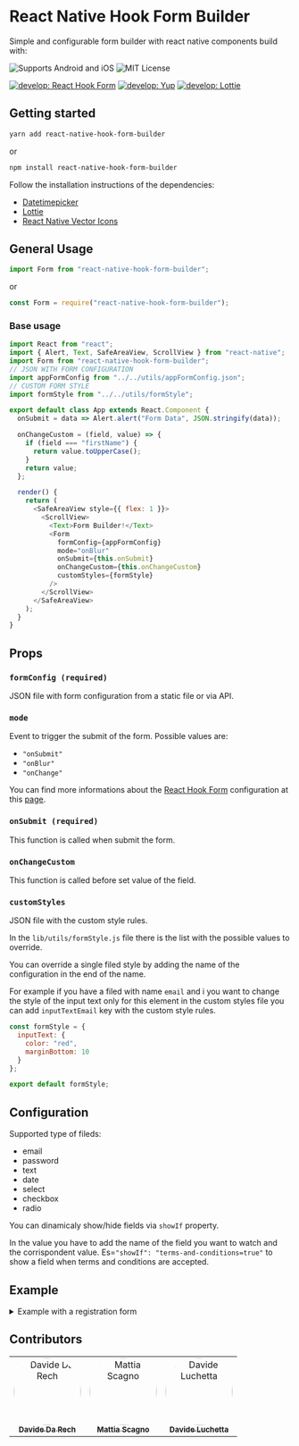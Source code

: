# React Native Hook Form Builder

Simple and configurable form builder with react native components build with:

![Supports Android and iOS](https://img.shields.io/badge/platforms-android%20|%20ios-lightgrey.svg) ![MIT License](https://img.shields.io/npm/l/@react-native-community/slider.svg)

[![develop: React Hook Form](https://img.shields.io/badge/develop-🧾%20React%20Hook%20Form-2d2d2d.svg)](https://github.com/react-hook-form/react-hook-form)
[![develop: Yup](https://img.shields.io/badge/validation%20schema-🚨%20Yup-2d2d2d.svg)](https://github.com/jquense/yup)
[![develop: Lottie](https://img.shields.io/badge/animations-🍭%20Lottie-2d2d2d.svg)](https://github.com/react-native-community/lottie-react-native)

## Getting started

```bash
yarn add react-native-hook-form-builder
```

or

```bash
npm install react-native-hook-form-builder
```

Follow the installation instructions of the dependencies:

- [Datetimepicker](https://github.com/react-native-community/react-native-datetimepicker)
- [Lottie](https://github.com/react-native-community/lottie-react-native)
- [React Native Vector Icons](https://github.com/oblador/react-native-vector-icons)

## General Usage

```js
import Form from "react-native-hook-form-builder";
```

or

```js
const Form = require("react-native-hook-form-builder");
```

### Base usage

```js
import React from "react";
import { Alert, Text, SafeAreaView, ScrollView } from "react-native";
import Form from "react-native-hook-form-builder";
// JSON WITH FORM CONFIGURATION
import appFormConfig from "../../utils/appFormConfig.json";
// CUSTOM FORM STYLE
import formStyle from "../../utils/formStyle";

export default class App extends React.Component {
  onSubmit = data => Alert.alert("Form Data", JSON.stringify(data));

  onChangeCustom = (field, value) => {
    if (field === "firstName") {
      return value.toUpperCase();
    }
    return value;
  };

  render() {
    return (
      <SafeAreaView style={{ flex: 1 }}>
        <ScrollView>
          <Text>Form Builder!</Text>
          <Form
            formConfig={appFormConfig}
            mode="onBlur"
            onSubmit={this.onSubmit}
            onChangeCustom={this.onChangeCustom}
            customStyles={formStyle}
          />
        </ScrollView>
      </SafeAreaView>
    );
  }
}
```

## Props

### `formConfig (required)`

JSON file with form configuration from a static file or via API.

### `mode`

Event to trigger the submit of the form.
Possible values are:

- `"onSubmit"`
- `"onBlur"`
- `"onChange"`

You can find more informations about the [React Hook Form](https://github.com/react-hook-form/react-hook-form) configuration at this [page](https://react-hook-form.com/api/#useForm).

### `onSubmit (required)`

This function is called when submit the form.

### `onChangeCustom`

This function is called before set value of the field.

### `customStyles`

JSON file with the custom style rules.

In the `lib/utils/formStyle.js` file there is the list with the possible values to override.

You can override a single filed style by adding the name of the configuration in the end of the name.

For example if you have a filed with name `email` and i you want to change the style of the input text only for this element in the custom styles file you can add `inputTextEmail` key with the custom style rules.

```js
const formStyle = {
  inputText: {
    color: "red",
    marginBottom: 10
  }
};

export default formStyle;
```

## Configuration

Supported type of fileds:

- email
- password
- text
- date
- select
- checkbox
- radio

You can dinamicaly show/hide fields via `showIf` property.

In the value you have to add the name of the field you want to watch and the corrispondent value. Es=`"showIf": "terms-and-conditions=true"` to show a field when terms and conditions are accepted.

## Example

<details><summary>Example with a registration form</summary>

```json
{
  "showSubmit": true,
  "submitText": {
    "it": "Invia",
    "en": "Send",
    "default": "Submit"
  },
  "groups": [
    {
      "label": {
        "it": "Dati utente",
        "en": "User data",
        "default": "User data"
      },
      "children": [
        {
          "type": "email",
          "name": "email",
          "autoCompleteType": "email",
          "keyboardType": "email-address",
          "textContentType": "emailAddress",
          "changeBackgroundOnFocus": true,
          "required": false,
          "icon": "at",
          "label": {
            "it": "email",
            "en": "email",
            "default": "email"
          },
          "placeholder": {
            "it": "Inserisci la tua email",
            "en": "Insert your email",
            "default": "Insert your email"
          },
          "validations": [
            { "name": "string" },
            { "name": "required", "params": { "message": "Test" } },
            { "name": "email" }
          ],
          "showIf": "terms-and-conditions=true"
        },
        {
          "type": "text",
          "name": "username",
          "autoCompleteType": "email",
          "keyboardType": "email-address",
          "textContentType": "emailAddress",
          "required": false,
          "iconLeft": "at",
          "label": {
            "it": "Username",
            "en": "Username",
            "default": "Username"
          },
          "placeholder": {
            "it": "Username placeholder",
            "en": "Username placeholder",
            "default": "Username placeholder"
          },
          "validations": [
            { "name": "string" },
            { "name": "required", "params": { "message": "Test" } },
            { "name": "email" }
          ]
        },
        {
          "type": "password",
          "name": "password",
          "autoCompleteType": "password",
          "textContentType": "password",
          "secureTextEntry": true,
          "required": false,
          "iconLeft": "lock",
          "label": {
            "it": "Password",
            "en": "Password",
            "default": "Password"
          },
          "placeholder": {
            "it": "Password",
            "en": "Password",
            "default": "Password"
          },
          "validations": [
            { "name": "string" },
            { "name": "required" },
            { "name": "min", "params": { "limit": 6 } }
          ]
        },
        {
          "type": "password",
          "name": "password-confirmation",
          "autoCompleteType": "password",
          "textContentType": "password",
          "secureTextEntry": true,
          "required": false,
          "iconLeft": "lock",
          "label": {
            "it": "Password Confirmation",
            "en": "Password Confirmation",
            "default": "Password Confirmation"
          },
          "passwordConfirmationMessage": {
            "it": "Le password devono coincidere",
            "en": "Passwords must match",
            "default": "Passwords must match"
          },
          "placeholder": {
            "it": "Password Confirmation",
            "en": "Password Confirmation",
            "default": "Password Confirmation"
          },
          "validations": [
            { "name": "string" },
            { "name": "required" },
            { "name": "min", "params": { "limit": 6 } }
          ]
        }
      ]
    },
    {
      "label": {
        "it": "Informazioi personali",
        "en": "Informazioi personali",
        "default": "Informazioi personali"
      },
      "children": [
        {
          "type": "text",
          "name": "firstName",
          "required": false,
          "label": {
            "it": "Nome",
            "en": "First name",
            "default": "First name"
          },
          "placeholder": {
            "it": "Nome",
            "en": "First name",
            "default": "First name"
          }
        },
        {
          "type": "text",
          "name": "lastName",
          "required": false,
          "label": {
            "it": "Cognome",
            "en": "Last name",
            "default": "Last name"
          },
          "placeholder": {
            "it": "Cognome",
            "en": "Last name",
            "default": "Last name"
          }
        },
        {
          "type": "date",
          "name": "birthdayDate",
          "required": false,
          "label": {
            "it": "Data di nascita",
            "en": "Birthday date",
            "default": "Birthday date"
          },
          "placeholder": {
            "it": "Data di nascita",
            "en": "Birthday date",
            "default": "Birthday date"
          },
          "minimumDate": "2019-10-25",
          "maximumDate": "2019-10-30",
          "iconRight": "arrow-down",
          "iconSize": 15,
          "iconColor": "#000"
        },
        {
          "type": "select",
          "name": "age",
          "required": false,
          "label": {
            "it": "Etá",
            "en": "Age",
            "default": "Age"
          },
          "confirmLabel": {
            "it": "Conferma",
            "en": "Done",
            "default": "Done"
          },
          "placeholder": {
            "it": "Etá",
            "en": "Age",
            "default": "Age"
          },
          "items": [
            { "label": "18", "value": 18 },
            { "label": "19", "value": 19 },
            { "label": "20", "value": 20 },
            { "label": "21", "value": 21 },
            { "label": "22", "value": 22 }
          ],
          "validations": [
            { "name": "string" },
            { "name": "required" }
          ],
          "iconRight": "arrow-down",
          "iconSize": 15,
          "iconColor": "#000"
        },
        {
          "type": "select",
          "name": "sex",
          "required": false,
          "label": {
            "it": "Sesso",
            "en": "Sex",
            "default": "Sex"
          },
          "confirmLabel": {
            "it": "Conferma",
            "en": "Done",
            "default": "Done"
          },
          "placeholder": {
            "it": "Sesso",
            "en": "Sex",
            "default": "Sex"
          },
          "items": [
            { "label": "Male", "value": "m" },
            { "label": "Female", "value": "f" },
            { "label": "Other", "value": "o" }
          ]
        },
        {
          "type": "checkbox",
          "name": "privacy",
          "required": true,
          "label": {
            "it": "Privacy",
            "en": "Privacy",
            "default": "Privacy"
          },
          "text": "Privacy text",
          "buttonAcceptLabel": "Accept",
          "buttonDeclineLabel": "Decline",
          "validations": [
            { "name": "bool" },
            { "name": "required" }
          ]
        },
        {
          "type": "checkbox",
          "name": "terms-and-conditions",
          "required": true,
          "label": {
            "it": "Terms",
            "en": "Terms",
            "default": "Terms"
          },
          "text": "Terms text",
          "buttonAcceptLabel": "Accept",
          "buttonDeclineLabel": "Decline",
          "validations": [
            { "name": "bool" },
            { "name": "required" }
          ]
        },
        {
          "type": "radio",
          "name": "newsletter",
          "label": {
            "it": "Newsletter",
            "en": "Newsletter",
            "default": "Newsletter"
          },
          "items": [
            { "label": "Yes", "value": true },
            { "label": "No", "value": false }
          ]
        }
      ]
    }
  ]
}
```
</details>

## Contributors

<!-- ALL-CONTRIBUTORS-LIST:START - Do not remove or modify this section -->
<!-- prettier-ignore -->
<table>
  <tr>
    <td align="center">
      <a href="https://github.com/davideddr">
        <img src="https://avatars2.githubusercontent.com/u/7225305?v=4" width="120px;" style="border-radius: 50%" alt="Davide Da Rech"/>
        <br />
        <sub><b>Davide Da Rech</b></sub>
      </a>
    </td>
    <td align="center">
      <a href="https://github.com/mattska">
        <img src="https://avatars2.githubusercontent.com/u/58304782?v=4" width="120px;" style="border-radius: 50%" alt="Mattia Scagno"/>
        <br />
        <sub><b>Mattia Scagno</b></sub>
      </a>
    </td>
    <td align="center">
      <a href="https://github.com/ketz86">
        <img src="https://avatars0.githubusercontent.com/u/11291190?v=4" width="120px;" style="border-radius: 50%" alt="Davide Luchetta"/>
        <br />
        <sub><b>Davide Luchetta</b></sub>
      </a>
    </td>
  </tr>
</table>
<!-- ALL-CONTRIBUTORS-LIST:END -->
